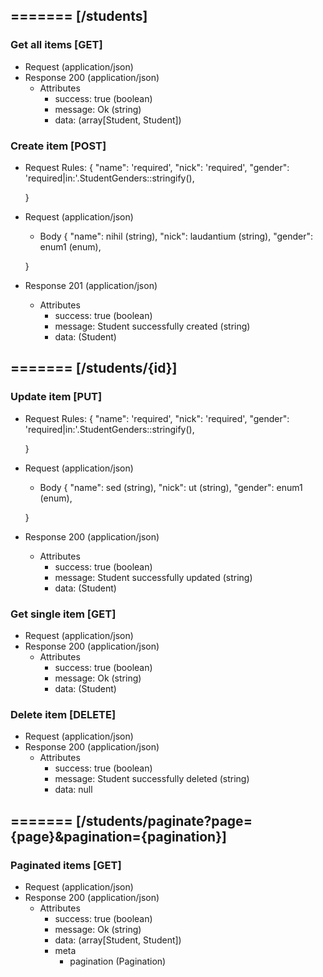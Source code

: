 ## ======= [/students]

### Get all items [GET]
+ Request (application/json)
    <!-- include(request/header.md) -->
+ Response 200 (application/json)
    + Attributes         
        + success: true (boolean)
        + message: Ok (string)
        + data: (array[Student, Student])

<!-- include(response/401.md) -->
<!-- include(response/500.md) -->
### Create item [POST]
+ Request Rules:
    {
        "name": 'required',
        "nick": 'required',
        "gender": 'required|in:'.StudentGenders::stringify(),

    }
+ Request (application/json)
    <!-- include(request/header.md) -->
    + Body
    {
            "name": nihil (string),
            "nick": laudantium (string),
            "gender": enum1 (enum),

    }
+ Response 201 (application/json)
    + Attributes         
        + success: true (boolean)
        + message: Student successfully created (string)
        + data: (Student)

<!-- include(response/401.md) -->
<!-- include(response/422.md) -->
<!-- include(response/500.md) -->

## ======= [/students/{id}]
### Update item [PUT]
<!-- include(parameters/id.md) -->
+ Request Rules:
    {
        "name": 'required',
        "nick": 'required',
        "gender": 'required|in:'.StudentGenders::stringify(),

    }
+ Request (application/json)
    <!-- include(request/header.md) -->
    + Body
    {
            "name": sed (string),
            "nick": ut (string),
            "gender": enum1 (enum),

    }
+ Response 200 (application/json)
    + Attributes         
        + success: true (boolean)
        + message: Student successfully updated (string)
        + data: (Student)

<!-- include(response/401.md) -->
<!-- include(response/404.md) -->
<!-- include(response/422.md) -->
<!-- include(response/500.md) -->
### Get single item [GET]
<!-- include(parameters/id.md) -->
+ Request (application/json)
    <!-- include(request/header.md) -->
+ Response 200 (application/json)
    + Attributes         
        + success: true (boolean)
        + message: Ok (string)
        + data: (Student)

<!-- include(response/401.md) -->
<!-- include(response/404.md) -->
<!-- include(response/500.md) -->
### Delete item [DELETE]
<!-- include(parameters/id.md) -->
+ Request (application/json)
    <!-- include(request/header.md) -->    
+ Response 200 (application/json)
    + Attributes         
        + success: true (boolean)
        + message: Student successfully deleted (string)
        + data: null

<!-- include(response/401.md) -->
<!-- include(response/404.md) -->
<!-- include(response/500.md) -->

## ======= [/students/paginate?page={page}&pagination={pagination}]
### Paginated items [GET]
<!-- include(parameters/pagination.md) -->
+ Request (application/json)
    <!-- include(request/header.md) -->
+ Response 200 (application/json)
    + Attributes         
        + success: true (boolean)
        + message: Ok (string)
        + data: (array[Student, Student])
        + meta
            + pagination (Pagination)

<!-- include(response/401.md) -->
<!-- include(response/500.md) -->



